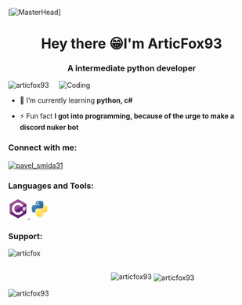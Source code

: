 [![MasterHead](https://gifdb.com/images/high/coding-skills-loading-dk68v8z0hevjpuiv.gif)]
<h1 align="center">Hey there 😁I'm ArticFox93</h1>
<h3 align="center">A intermediate python developer</h3>
<img align="right" alt="Coding" width="400" src="https://gifdb.com/images/high/aizen-third-eye-hw7trs5kxl1o12rn.gif">

<p align="left"> <img src="https://komarev.com/ghpvc/?username=articfox93&label=Profile%20views&color=0e75b6&style=flat" alt="articfox93" /> </p>

- 🌱 I’m currently learning **python, c#**

- ⚡ Fun fact **I got into programming, because of the urge to make a discord nuker bot**

<h3 align="left">Connect with me:</h3>
<p align="left">
<a href="https://instagram.com/pavel_smida31" target="blank"><img align="center" src="https://raw.githubusercontent.com/rahuldkjain/github-profile-readme-generator/master/src/images/icons/Social/instagram.svg" alt="pavel_smida31" height="30" width="40" /></a>
</p>

<h3 align="left">Languages and Tools:</h3>
<p align="left"> <a href="https://www.w3schools.com/cs/" target="_blank" rel="noreferrer"> <img src="https://raw.githubusercontent.com/devicons/devicon/master/icons/csharp/csharp-original.svg" alt="csharp" width="40" height="40"/> </a> <a href="https://www.python.org" target="_blank" rel="noreferrer"> <img src="https://raw.githubusercontent.com/devicons/devicon/master/icons/python/python-original.svg" alt="python" width="40" height="40"/> </a> </p>

<h3 align="left">Support:</h3>
<p><a href="https://www.buymeacoffee.com/articfox"> <img align="left" src="https://cdn.buymeacoffee.com/buttons/v2/default-yellow.png" height="50" width="210" alt="articfox" /></a></p><br><br>

<p><img align="left" src="https://github-readme-stats.vercel.app/api/top-langs?username=articfox93&show_icons=true&locale=en&layout=compact" alt="articfox93" /></p>

<p>&nbsp;<img align="center" src="https://github-readme-stats.vercel.app/api?username=articfox93&show_icons=true&locale=en" alt="articfox93" /></p>

<p><img align="center" src="https://github-readme-streak-stats.herokuapp.com/?user=articfox93&" alt="articfox93" /></p>
